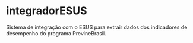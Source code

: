 # integradorESUS
Sistema de integração com o ESUS para extrair dados dos indicadores de desempenho do programa PrevineBrasil.
